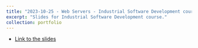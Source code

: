 ```yaml
---
title: "2023-10-25 - Web Servers - Industrial Software Development course"
excerpt: "Slides for Industrial Software Development course."
collection: portfolio
---
```


* [Link to the slides](http://maurapintor.github.io/files/web-servers_2023.pdf)
